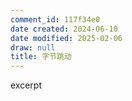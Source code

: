 ```yaml
---
comment_id: 117f34e0
date created: 2024-06-10
date modified: 2025-02-06
draw: null
title: 字节跳动
---
```

excerpt

<!-- more -->

